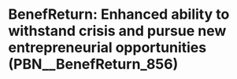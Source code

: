# BenefReturn: __Enhanced ability to withstand crisis and pursue new entrepreneurial opportunities__ (PBN__BenefReturn_856)

